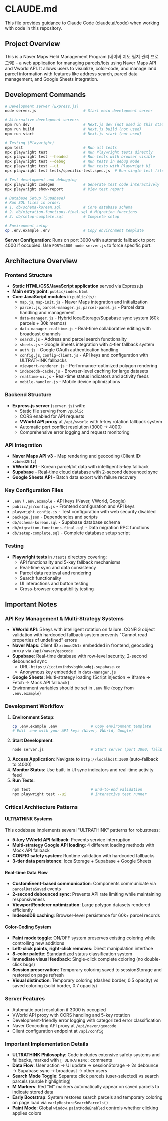 # CLAUDE.md

This file provides guidance to Claude Code (claude.ai/code) when working with code in this repository.

## Project Overview

This is a Naver Maps Field Management Program (네이버 지도 필지 관리 프로그램) - a web application for managing parcels/lots using Naver Maps API and Vworld API. It allows users to visualize, color-code, and manage land parcel information with features like address search, parcel data management, and Google Sheets integration.

## Development Commands

```bash
# Development server (Express.js)
node server.js                     # Start main development server

# Alternative development servers
npm run dev                        # Next.js dev (not used in this static project)
npm run build                      # Next.js build (not used)
npm run start                      # Next.js start (not used)

# Testing (Playwright)
npm test                           # Run all tests
npx playwright test                # Run Playwright tests directly
npx playwright test --headed       # Run tests with browser visible
npx playwright test --debug        # Run tests in debug mode
npx playwright test --ui           # Run tests with Playwright UI
npx playwright test tests/specific-test.spec.js  # Run single test file

# Test development and debugging
npx playwright codegen             # Generate test code interactively
npx playwright show-report         # View test report

# Database Setup (Supabase)
# Run SQL files in order:
# 1. db/schema-korean.sql          # Core database schema
# 2. db/migration-functions-final.sql # Migration functions
# 3. db/setup-complete.sql         # Complete setup

# Environment setup
cp .env.example .env               # Copy environment template
```

**Server Configuration**: Runs on port 3000 with automatic fallback to port 4000 if occupied. Use `PORT=4000 node server.js` to force specific port.

## Architecture Overview

### Frontend Structure
- **Static HTML/CSS/JavaScript application** served via Express.js
- **Main entry point**: `public/index.html`
- **Core JavaScript modules** in `public/js/`:
  - `map.js`, `map-init.js` - Naver Maps integration and initialization
  - `parcel.js`, `parcel-manager.js`, `parcel-panel.js` - Parcel data handling and management
  - `data-manager.js` - Hybrid localStorage/Supabase sync system (60k parcels + 30k memos)
  - `data-manager-realtime.js` - Real-time collaborative editing with broadcast channels
  - `search.js` - Address and parcel search functionality
  - `sheets.js` - Google Sheets integration with 4-tier fallback system
  - `auth.js` - Google OAuth authentication handling
  - `config.js`, `config-client.js` - API keys and configuration with ULTRATHINK fallbacks
  - `viewport-renderer.js` - Performance-optimized polygon rendering
  - `indexeddb-cache.js` - Browser-level caching for large datasets
  - `realtime-ui.js` - Real-time status indicators and activity feeds
  - `mobile-handler.js` - Mobile device optimizations

### Backend Structure
- **Express.js server** (`server.js`) with:
  - Static file serving from `/public`
  - CORS enabled for API requests
  - **VWorld API proxy** at `/api/vworld` with 5-key rotation fallback system
  - Automatic port conflict resolution (3000 → 4000)
  - Comprehensive error logging and request monitoring

### API Integration
- **Naver Maps API v3** - Map rendering and geocoding (Client ID: `xzbnwd2h1z`)
- **VWorld API** - Korean parcel/lot data with intelligent 5-key fallback
- **Supabase** - Real-time cloud database with 2-second debounced sync
- **Google Sheets API** - Batch data export with failure recovery

### Key Configuration Files
- `.env` / `.env.example` - API keys (Naver, VWorld, Google)
- `public/js/config.js` - Frontend configuration and API keys
- `playwright.config.js` - Test configuration with web security disabled
- `package.json` - Dependencies and scripts
- `db/schema-korean.sql` - Supabase database schema
- `db/migration-functions-final.sql` - Data migration RPC functions
- `db/setup-complete.sql` - Complete database setup script

### Testing
- **Playwright tests** in `/tests` directory covering:
  - API functionality and 5-key fallback mechanisms
  - Real-time sync and data consistency
  - Parcel data retrieval and rendering
  - Search functionality
  - UI interactions and button testing
  - Cross-browser compatibility testing

## Important Notes

### API Key Management & Multi-Strategy Systems
- **VWorld API**: 5 keys with intelligent rotation on failure. CONFIG object validation with hardcoded fallback system prevents "Cannot read properties of undefined" errors
- **Naver Maps**: Client ID `xzbnwd2h1z` embedded in frontend, geocoding proxy via `/api/naver/geocode`
- **Supabase**: Real-time database with row-level security, 2-second debounced sync
  - URL: `https://iccixxihdsvbgbkuwdqj.supabase.co`
  - Anonymous key embedded in `data-manager.js`
- **Google Sheets**: Multi-strategy loading (Script injection → iframe → Fetch → Mock API fallback)
- Environment variables should be set in `.env` file (copy from `.env.example`)

### Development Workflow
1. **Environment Setup**:
   ```bash
   cp .env.example .env               # Copy environment template
   # Edit .env with your API keys (Naver, VWorld, Google)
   ```
2. **Start Development**:
   ```bash
   node server.js                     # Start server (port 3000, fallback 4000)
   ```
3. **Access Application**: Navigate to `http://localhost:3000` (auto-fallback to :4000)
4. **Monitor Status**: Use built-in UI sync indicators and real-time activity feed
5. **Run Tests**:
   ```bash
   npm test                           # End-to-end validation
   npx playwright test --ui           # Interactive test runner
   ```

### Critical Architecture Patterns

#### ULTRATHINK Systems
This codebase implements several "ULTRATHINK" patterns for robustness:
- **5-key VWorld API fallback**: Prevents service interruption
- **Multi-strategy Google API loading**: 4 different loading methods with Mock API fallback
- **CONFIG safety system**: Runtime validation with hardcoded fallbacks
- **3-tier data persistence**: localStorage + Supabase + Google Sheets

#### Real-time Data Flow
- **CustomEvent-based communication**: Components communicate via `parcelDataSaved` events
- **2-second debounced sync**: Prevents API rate limiting while maintaining responsiveness  
- **ViewportRenderer optimization**: Large polygon datasets rendered efficiently
- **IndexedDB caching**: Browser-level persistence for 60k+ parcel records

#### Color-Coding System
- **Paint mode toggle**: ON/OFF system preserves existing coloring while controlling new additions
- **Left-click paints, right-click removes**: Direct manipulation interface
- **8-color palette**: Standardized status classification system
- **Immediate visual feedback**: Single-click complete coloring (no double-click bugs)
- **Session preservation**: Temporary coloring saved to sessionStorage and restored on page refresh
- **Visual distinction**: Temporary coloring (dashed border, 0.5 opacity) vs saved coloring (solid border, 0.7 opacity)

### Server Features
- Automatic port resolution if 3000 is occupied
- VWorld API proxy with CORS handling and 5-key rotation
- Development-friendly error logging with categorized error classification
- Naver Geocoding API proxy at `/api/naver/geocode`
- Client configuration endpoint at `/api/config`

### Important Implementation Details
- **ULTRATHINK Philosophy**: Code includes extensive safety systems and fallbacks, marked with `🎯 ULTRATHINK:` comments
- **Data Flow**: User action → UI update → sessionStorage → 2s debounce → Supabase sync → broadcast → other users
- **Search Mode Toggle**: Separate click parcels (user-selected) vs search parcels (purple highlighting)
- **M Markers**: Red "M" markers automatically appear on saved parcels to indicate stored data
- **Early Bootstrap**: System restores search parcels and temporary coloring on page load via `earlyRestoreSearchParcels()`
- **Paint Mode**: Global `window.paintModeEnabled` controls whether clicking applies colors